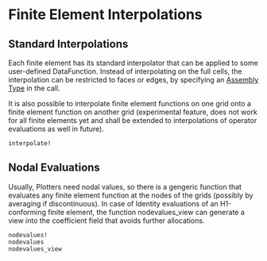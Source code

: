 
# Finite Element Interpolations

## Standard Interpolations

Each finite element has its standard interpolator that can be applied to some user-defined DataFunction. Instead of interpolating on the full cells, the interpolation can be restricted to faces or edges, by specifying an [Assembly Type](@ref) in the call. 

It is also possible to interpolate finite element functions on one grid onto a finite element function on another grid (experimental feature, does not work for all finite elements yet and shall be extended to interpolations of operator evaluations as well in future).

```@docs
interpolate!
```

## Nodal Evaluations

Usually, Plotters need nodal values, so there is a gengeric function that evaluates any finite element function at the nodes of the grids (possibly by averaging if discontinuous). In case of Identity evaluations of an H1-conforming finite element, the function nodevalues_view can generate a view into the coefficient field that avoids further allocations.


```@docs
nodevalues!
nodevalues
nodevalues_view
```
